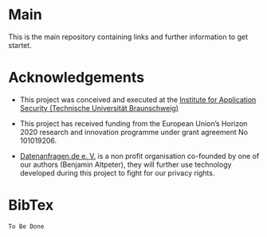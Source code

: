 # Main

This is the main repository containing links and further information to get startet.

# Acknowledgements

- This project was conceived and executed at the [Institute for Application Security (Technische Universität Braunschweig)](https://www.tu-braunschweig.de/ias)

- This project has received funding from the European Union’s Horizon 2020 research and innovation  programme under grant agreement No 101019206.

- [Datenanfragen.de e. V.](datarequests.org) is a non profit organisation co-founded by one of our authors (Benjamin Altpeter), they will further use technology developed during this project to fight for our privacy rights.


# BibTex
``` 
To Be Done
```
